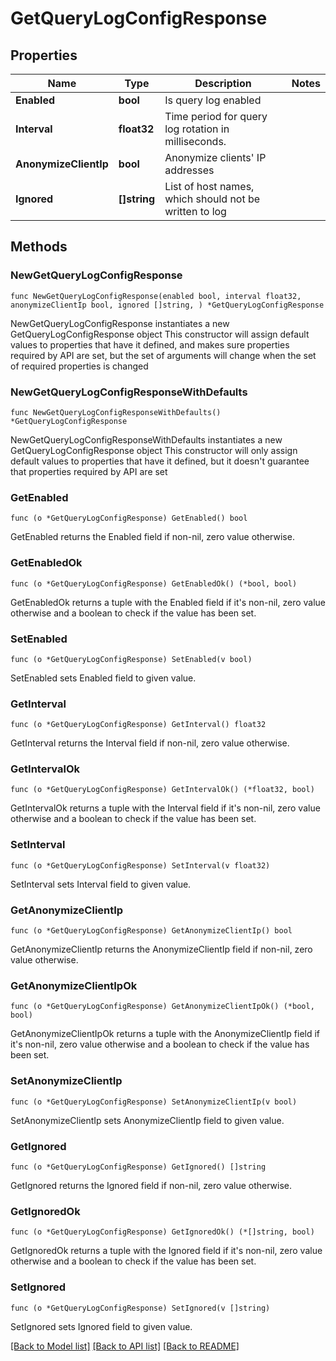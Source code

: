 # GetQueryLogConfigResponse

## Properties

Name | Type | Description | Notes
------------ | ------------- | ------------- | -------------
**Enabled** | **bool** | Is query log enabled | 
**Interval** | **float32** | Time period for query log rotation in milliseconds.  | 
**AnonymizeClientIp** | **bool** | Anonymize clients&#39; IP addresses | 
**Ignored** | **[]string** | List of host names, which should not be written to log | 

## Methods

### NewGetQueryLogConfigResponse

`func NewGetQueryLogConfigResponse(enabled bool, interval float32, anonymizeClientIp bool, ignored []string, ) *GetQueryLogConfigResponse`

NewGetQueryLogConfigResponse instantiates a new GetQueryLogConfigResponse object
This constructor will assign default values to properties that have it defined,
and makes sure properties required by API are set, but the set of arguments
will change when the set of required properties is changed

### NewGetQueryLogConfigResponseWithDefaults

`func NewGetQueryLogConfigResponseWithDefaults() *GetQueryLogConfigResponse`

NewGetQueryLogConfigResponseWithDefaults instantiates a new GetQueryLogConfigResponse object
This constructor will only assign default values to properties that have it defined,
but it doesn't guarantee that properties required by API are set

### GetEnabled

`func (o *GetQueryLogConfigResponse) GetEnabled() bool`

GetEnabled returns the Enabled field if non-nil, zero value otherwise.

### GetEnabledOk

`func (o *GetQueryLogConfigResponse) GetEnabledOk() (*bool, bool)`

GetEnabledOk returns a tuple with the Enabled field if it's non-nil, zero value otherwise
and a boolean to check if the value has been set.

### SetEnabled

`func (o *GetQueryLogConfigResponse) SetEnabled(v bool)`

SetEnabled sets Enabled field to given value.


### GetInterval

`func (o *GetQueryLogConfigResponse) GetInterval() float32`

GetInterval returns the Interval field if non-nil, zero value otherwise.

### GetIntervalOk

`func (o *GetQueryLogConfigResponse) GetIntervalOk() (*float32, bool)`

GetIntervalOk returns a tuple with the Interval field if it's non-nil, zero value otherwise
and a boolean to check if the value has been set.

### SetInterval

`func (o *GetQueryLogConfigResponse) SetInterval(v float32)`

SetInterval sets Interval field to given value.


### GetAnonymizeClientIp

`func (o *GetQueryLogConfigResponse) GetAnonymizeClientIp() bool`

GetAnonymizeClientIp returns the AnonymizeClientIp field if non-nil, zero value otherwise.

### GetAnonymizeClientIpOk

`func (o *GetQueryLogConfigResponse) GetAnonymizeClientIpOk() (*bool, bool)`

GetAnonymizeClientIpOk returns a tuple with the AnonymizeClientIp field if it's non-nil, zero value otherwise
and a boolean to check if the value has been set.

### SetAnonymizeClientIp

`func (o *GetQueryLogConfigResponse) SetAnonymizeClientIp(v bool)`

SetAnonymizeClientIp sets AnonymizeClientIp field to given value.


### GetIgnored

`func (o *GetQueryLogConfigResponse) GetIgnored() []string`

GetIgnored returns the Ignored field if non-nil, zero value otherwise.

### GetIgnoredOk

`func (o *GetQueryLogConfigResponse) GetIgnoredOk() (*[]string, bool)`

GetIgnoredOk returns a tuple with the Ignored field if it's non-nil, zero value otherwise
and a boolean to check if the value has been set.

### SetIgnored

`func (o *GetQueryLogConfigResponse) SetIgnored(v []string)`

SetIgnored sets Ignored field to given value.



[[Back to Model list]](../README.md#documentation-for-models) [[Back to API list]](../README.md#documentation-for-api-endpoints) [[Back to README]](../README.md)


